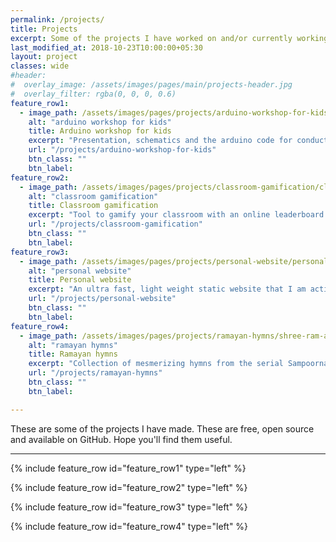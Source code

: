 ```yaml
---
permalink: /projects/
title: Projects
excerpt: Some of the projects I have worked on and/or currently working
last_modified_at: 2018-10-23T10:00:00+05:30
layout: project
classes: wide
#header:
#  overlay_image: /assets/images/pages/main/projects-header.jpg
#  overlay_filter: rgba(0, 0, 0, 0.6)
feature_row1:
  - image_path: /assets/images/pages/projects/arduino-workshop-for-kids/arduino-workshop-for-kids-small.jpg
    alt: "arduino workshop for kids"
    title: Arduino workshop for kids
    excerpt: "Presentation, schematics and the arduino code for conducting the arduino workshop for kids." 
    url: "/projects/arduino-workshop-for-kids"
    btn_class: ""
    btn_label:
feature_row2:
  - image_path: /assets/images/pages/projects/classroom-gamification/classroom-gamification-small.jpg
    alt: "classroom gamification"
    title: Classroom gamification
    excerpt: "Tool to gamify your classroom with an online leaderboard." 
    url: "/projects/classroom-gamification"
    btn_class: ""
    btn_label: 
feature_row3:
  - image_path: /assets/images/pages/projects/personal-website/personal-website-small.jpg
    alt: "personal website"
    title: Personal website
    excerpt: "An ultra fast, light weight static website that I am actively developing and maintaning as my personal website."
    url: "/projects/personal-website"
    btn_class: ""
    btn_label: 
feature_row4:
  - image_path: /assets/images/pages/projects/ramayan-hymns/shree-ram-and-sita-small.jpg
    alt: "ramayan hymns"
    title: Ramayan hymns
    excerpt: "Collection of mesmerizing hymns from the serial Sampoorna Ramayan by Ramananda Sagar. "
    url: "/projects/ramayan-hymns"
    btn_class: ""
    btn_label: 

---
```


These are some of the projects I have made. These are free, open source and available on GitHub. Hope you'll find them useful.

---
{% include feature_row id="feature_row1" type="left" %}

{% include feature_row id="feature_row2" type="left" %}

{% include feature_row id="feature_row3" type="left" %}

{% include feature_row id="feature_row4" type="left" %}